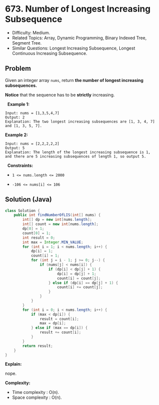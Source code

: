 # 673. Number of Longest Increasing Subsequence

- Difficulty: Medium.
- Related Topics: Array, Dynamic Programming, Binary Indexed Tree, Segment Tree.
- Similar Questions: Longest Increasing Subsequence, Longest Continuous Increasing Subsequence.

## Problem

Given an integer array ```nums```, return **the number of longest increasing subsequences.**

**Notice** that the sequence has to be **strictly** increasing.

 
**Example 1:**

```
Input: nums = [1,3,5,4,7]
Output: 2
Explanation: The two longest increasing subsequences are [1, 3, 4, 7] and [1, 3, 5, 7].
```

**Example 2:**

```
Input: nums = [2,2,2,2,2]
Output: 5
Explanation: The length of the longest increasing subsequence is 1, and there are 5 increasing subsequences of length 1, so output 5.
```

 
**Constraints:**


	
- ```1 <= nums.length <= 2000```
	
- ```-106 <= nums[i] <= 106```



## Solution (Java)

```java
class Solution {
    public int findNumberOfLIS(int[] nums) {
        int[] dp = new int[nums.length];
        int[] count = new int[nums.length];
        dp[0] = 1;
        count[0] = 1;
        int result = 0;
        int max = Integer.MIN_VALUE;
        for (int i = 1; i < nums.length; i++) {
            dp[i] = 1;
            count[i] = 1;
            for (int j = i - 1; j >= 0; j--) {
                if (nums[j] < nums[i]) {
                    if (dp[i] < dp[j] + 1) {
                        dp[i] = dp[j] + 1;
                        count[i] = count[j];
                    } else if (dp[i] == dp[j] + 1) {
                        count[i] += count[j];
                    }
                }
            }
        }
        for (int i = 0; i < nums.length; i++) {
            if (max < dp[i]) {
                result = count[i];
                max = dp[i];
            } else if (max == dp[i]) {
                result += count[i];
            }
        }
        return result;
    }
}
```

**Explain:**

nope.

**Complexity:**

* Time complexity : O(n).
* Space complexity : O(n).
